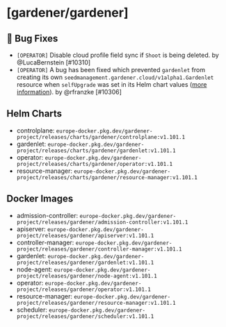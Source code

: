 # [gardener/gardener]

## 🐛 Bug Fixes

- `[OPERATOR]` Disable cloud profile field sync if `Shoot` is being deleted. by @LucaBernstein [#10310]
- `[OPERATOR]` A bug has been fixed which prevented `gardenlet` from creating its own `seedmanagement.gardener.cloud/v1alpha1.Gardenlet` resource when `selfUpgrade` was set in its Helm chart values ([more information](https://github.com/gardener/gardener/blob/master/docs/deployment/deploy_gardenlet_manually.md#optional-enable-self-upgrades)). by @rfranzke [#10306]

## Helm Charts
- controlplane: `europe-docker.pkg.dev/gardener-project/releases/charts/gardener/controlplane:v1.101.1`
- gardenlet: `europe-docker.pkg.dev/gardener-project/releases/charts/gardener/gardenlet:v1.101.1`
- operator: `europe-docker.pkg.dev/gardener-project/releases/charts/gardener/operator:v1.101.1`
- resource-manager: `europe-docker.pkg.dev/gardener-project/releases/charts/gardener/resource-manager:v1.101.1`
## Docker Images
- admission-controller: `europe-docker.pkg.dev/gardener-project/releases/gardener/admission-controller:v1.101.1`
- apiserver: `europe-docker.pkg.dev/gardener-project/releases/gardener/apiserver:v1.101.1`
- controller-manager: `europe-docker.pkg.dev/gardener-project/releases/gardener/controller-manager:v1.101.1`
- gardenlet: `europe-docker.pkg.dev/gardener-project/releases/gardener/gardenlet:v1.101.1`
- node-agent: `europe-docker.pkg.dev/gardener-project/releases/gardener/node-agent:v1.101.1`
- operator: `europe-docker.pkg.dev/gardener-project/releases/gardener/operator:v1.101.1`
- resource-manager: `europe-docker.pkg.dev/gardener-project/releases/gardener/resource-manager:v1.101.1`
- scheduler: `europe-docker.pkg.dev/gardener-project/releases/gardener/scheduler:v1.101.1`
